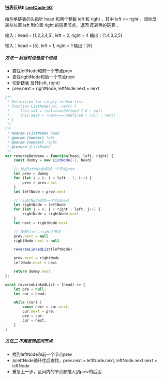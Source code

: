 #### 链表反转II [LeetCode-92](https://leetcode.cn/problems/reverse-linked-list-ii/)

给你单链表的头指针 head 和两个整数 left 和 right ，其中 left <= right 。请你反转从位置 left 到位置 right 的链表节点，返回 反转后的链表 。

输入：head = [1,2,3,4,5], left = 2, right = 4
输出：[1,4,3,2,5]

输入：head = [5], left = 1, right = 1
输出：[5]


##### 方法一 我当时也是这个思路
- 查找leftNode和前一个节点prev
- 查找rightNode和后一个节点next
- 切断链表 反转[left, right]
- prev.next = rightNode, leftNode.next = next

```js
/**
 * Definition for singly-linked list.
 * function ListNode(val, next) {
 *     this.val = (val===undefined ? 0 : val)
 *     this.next = (next===undefined ? null : next)
 * }
 */
/**
 * @param {ListNode} head
 * @param {number} left
 * @param {number} right
 * @return {ListNode}
 */
var reverseBetween = function(head, left, right) {
    const dummy = new ListNode(-1, head)

    // 找出leftNode和前一个节点prev
    let prev = dummy
    for (let i = 0; i < left - 1; i++) {
        prev = prev.next
    }
    let leftNode = prev.next

    // rightNode和后一个节点next
    let rightNode = leftNode
    for (let j = 0; j < right - left; j++) {
        rightNode = rightNode.next
    }
    let next = rightNode.next

    // 反转[left,right]节点
    prev.next = null
    rightNode.next = null

    reverseLinkedList(leftNode)

    prev.next = rightNode
    leftNode.next = next

    return dummy.next
};

const reverseLinkedList = (head) => {
    let pre = null;
    let cur = head;

    while (cur) {
        const next = cur.next;
        cur.next = pre;
        pre = cur;
        cur = next;
    }
}
```

##### 方法二 不用反转区间节点
- 找到leftNode和前一个节点prev
- 从leftNode循环往后查找，prev.next = leftNode.next, leftNode.next.next = leftNode
- 重复上一步，区间内的节点都插入到prev的后面